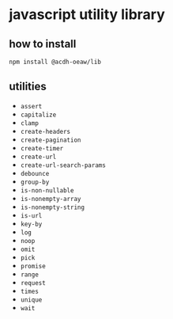 # javascript utility library

## how to install

```bash
npm install @acdh-oeaw/lib
```

## utilities

- `assert`
- `capitalize`
- `clamp`
- `create-headers`
- `create-pagination`
- `create-timer`
- `create-url`
- `create-url-search-params`
- `debounce`
- `group-by`
- `is-non-nullable`
- `is-nonempty-array`
- `is-nonempty-string`
- `is-url`
- `key-by`
- `log`
- `noop`
- `omit`
- `pick`
- `promise`
- `range`
- `request`
- `times`
- `unique`
- `wait`
